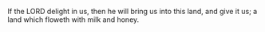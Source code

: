 If the LORD delight in us, then he will bring us into this land, and give it us; a land which floweth with milk and honey.
